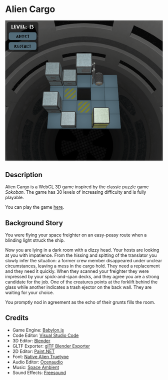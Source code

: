 # Alien Cargo

![Level 13](https://github.com/vudugun/AlienCargo/blob/master/screenshots/level_13.png)

## Description
Alien Cargo is a WebGL 3D game inspired by the classic puzzle game *Sokoban*. The game has 30 levels of increasing difficulty and is fully playable.

You can play the game [here](https://vudugun.github.io/AlienCargo/).

## Background Story
You were flying your space freighter on an easy-peasy route when a blinding light struck the ship.

Now you are lying in a dark room with a dizzy head. Your hosts are looking at you with impatience. From the hissing and spitting of the translator you slowly infer the situation: a former crew member disappeared under unclear circumstances, leaving a mess in the cargo hold. They need a replacement and they need it quickly. When they scanned your freighter they were impressed by your spick-and-span decks, and they agree you are a strong candidate for the job. One of the creatures points at the forklift behind the glass while another indicates a trash ejector on the back wall. They are waiting for your choice.

You promptly nod in agreement as the echo of their grunts fills the room.

## Credits
- Game Engine: [Babylon.js](https://www.babylonjs.com/)
- Code Editor: [Visual Studio Code](https://code.visualstudio.com/)
- 3D Editor: [Blender](https://www.blender.org/)
- GLTF Exporter: [glTF Blender Exporter](https://github.com/KhronosGroup/glTF-Blender-Exporter)
- 2D Editor: [Paint.NET](https://www.getpaint.net/)
- Font: [Native Alien Truetype](https://www.dafont.com/native-alien.font)
- Audio Editor: [Ocenaudio](http://www.ocenaudio.com/)
- Music: [Space Ambient](https://soundcloud.com/seawalkerpony/space-ambient)
- Sound Effects: [Freesound](https://freesound.org/)
